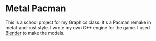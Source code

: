 # Metal Pacman

This is a school project for my Graphics class. It's a Pacman remake in metal-and-rust style. I wrote my own C++ engine for the game. I used [Blender](https://www.blender.org/) to make the models.
